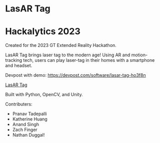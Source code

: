 # LasAR Tag

# Hackalytics 2023

Created for the 2023 GT Extended Reality Hackathon.

LasAR Tag brings laser tag to the modern age! Using AR and motion-tracking tech, users can play laser-tag in their homes with a smartphone and headset.

Devpost with demo: https://devpost.com/software/lasar-tag-ho3f8n

[LasAR Tag](https://user-images.githubusercontent.com/39681791/235381849-a88e834b-2d7a-4132-937a-b9d1017caee1.png)

Built with Python, OpenCV, and Unity.

Contributers:
* Pranav Tadepalli
* Katherine Huang
* Anand Singh
* Zach Finger
* Nathan Duggal!
